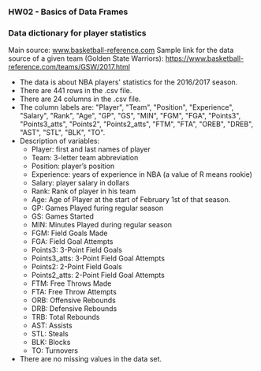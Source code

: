 ### HW02 - Basics of Data Frames
### Data dictionary for player statistics

Main source: www.basketball-reference.com
Sample link for the data source of a given team (Golden State Warriors): https://www.basketball-reference.com/teams/GSW/2017.html

* The data is about NBA players' statistics for the 2016/2017 season.
* There are 441 rows in the .csv file.
* There are 24 columns in the .csv file.
* The column labels are: "Player", "Team", "Position", "Experience", "Salary", "Rank", "Age", "GP", "GS", "MIN", "FGM", "FGA", "Points3", "Points3_atts", "Points2", "Points2_atts", "FTM", "FTA", "OREB", "DREB", "AST", "STL", "BLK", "TO".
* Description of variables:
    - Player: first and last names of player
    - Team: 3-letter team abbreviation
    - Position: player’s position
    - Experience: years of experience in NBA (a value of R means rookie)
    - Salary: player salary in dollars
    - Rank: Rank of player in his team
    - Age: Age of Player at the start of February 1st of that season.
    - GP: Games Played furing regular season
    - GS: Games Started
    - MIN: Minutes Played during regular season
    - FGM: Field Goals Made
    - FGA: Field Goal Attempts
    - Points3: 3-Point Field Goals
    - Points3_atts: 3-Point Field Goal Attempts
    - Points2: 2-Point Field Goals
    - Points2_atts: 2-Point Field Goal Attempts
    - FTM: Free Throws Made
    - FTA: Free Throw Attempts
    - ORB: Offensive Rebounds
    - DRB: Defensive Rebounds
    - TRB: Total Rebounds
    - AST: Assists
    - STL: Steals
    - BLK: Blocks
    - TO: Turnovers
* There are no missing values in the data set.